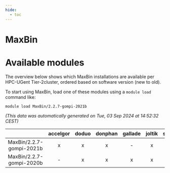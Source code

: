```yaml
---
hide:
  - toc
---
```


MaxBin
======

# Available modules


The overview below shows which MaxBin installations are available per HPC-UGent Tier-2cluster, ordered based on software version (new to old).

To start using MaxBin, load one of these modules using a `module load` command like:

```shell
module load MaxBin/2.2.7-gompi-2021b
```

*(This data was automatically generated on Tue, 03 Sep 2024 at 14:52:32 CEST)*  

| |accelgor|doduo|donphan|gallade|joltik|shinx|skitty|
| :---: | :---: | :---: | :---: | :---: | :---: | :---: | :---: |
|MaxBin/2.2.7-gompi-2021b|x|x|x|-|x|-|x|
|MaxBin/2.2.7-gompi-2020b|-|x|x|x|x|-|x|
